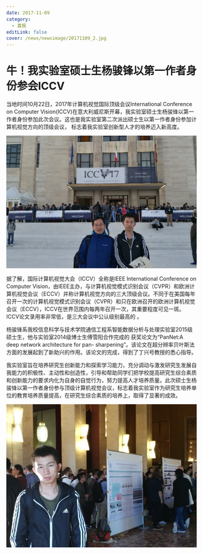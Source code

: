```yaml
---
date: 2017-11-09
category:
  - 喜报
editLink: false
cover: /news/newsimage/20171109_2.jpg
---
```



# 牛！我实验室硕士生杨骏锋以第一作者身份参会ICCV

当地时间10月22日，2017年计算机视觉国际顶级会议International Conference on Computer
Vision(ICCV)在意大利威尼斯开幕，我实验室硕士生杨骏锋以第一作者身份参加此次会议。这也是我实验室第二次派出硕士生以第一作者身份参加计算机视觉方向的顶级会议，
标志着我实验室创新型人才的培养迈入新高度。


<!-- more -->


![](/news/newsimage/20171109_2.jpg)



据了解，国际计算机视觉大会（ICCV）全称是IEEE International Conference on Computer
Vision，由IEEE主办，与计算机视觉模式识别会议（CVPR）和欧洲计算机视觉会议（ECCV）并称计算机视觉方向的三大顶级会议。不同于在美国每年召开一次的计算机视觉模式识别会议（CVPR）和只在欧洲召开的欧洲计算机视觉会议（ECCV），ICCV在世界范围内每两年召开一次，其重要程度可见一斑。ICCV论文录用率非常低，是三大会议中公认级别最高的
。



杨骏锋系我校信息科学与技术学院通信工程系智能数据分析与处理实验室2015级硕士生，他与实验室2014级博士生傅雪阳合作完成的 获奖论文为“PanNet:A
deep network architecture for pan-
sharpening”。该论文在超分辨率贝叶斯法方面的发展起到了新助兴的作用。该论文的完成，得到了丁兴号教授的悉心指导。



我实验室旨在培养研究生创新能力和探索学习能力，充分调动与激发研究生发展自我能力的积极性、主动性和创造性，引导和帮助同学们把学校提高研究生综合素质和创新能力的要求内化为自身的自觉行为，努力提高人才培养质量。此次硕士生杨骏锋以第一作者身份参与顶级计算机视觉会议，标志着我实验室作为研究生培养单位的教育培养质量提高，在研究生综合素质的培养上，取得了显著的成效。



![](/news/newsimage/20171109_3.jpg)

